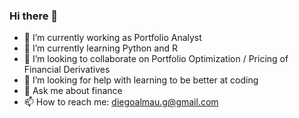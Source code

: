 ### Hi there 👋

- 🔭 I’m currently working as Portfolio Analyst
- 🌱 I’m currently learning Python and R
- 👯 I’m looking to collaborate on Portfolio Optimization / Pricing of Financial Derivatives
- 🤔 I’m looking for help with learning to be better at coding
- 💬 Ask me about finance
- 📫 How to reach me: diegoalmau.g@gmail.com
